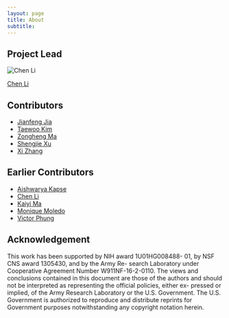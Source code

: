 ```yaml
---
layout: page
title: About
subtitle:  
---
```


## Project Lead
![Chen Li][avatar-chen]

[Chen Li][link-chen]

## Contributors
* [Jianfeng Jia](https://github.com/JavierJia)
* [Taewoo Kim](https://github.com/waans11)
* [Zongheng Ma](https://github.com/zonghengma)
* [Shengjie Xu](https://github.com/HotLemonJuice)
* [Xi Zhang](https://github.com/xizzzz)

## Earlier Contributors
* [Aishwarya Kapse](https://github.com/aishwaryakapse)
* [Chen Li](https://github.com/JeremyLi28)
* [Kaiyi Ma](https://github.com/kaiyim)
* [Monique Moledo](https://github.com/MoniMoledo)
* [Victor Phung](https://github.com/starmon00)


## Acknowledgement
This work has been supported by NIH award 1U01HG008488- 01, by NSF CNS award 1305430, and by the Army Re- search Laboratory under Cooperative Agreement Number W911NF-16-2-0110. The views and conclusions contained
in this document are those of the authors and should not be interpreted as representing the official policies, either ex- pressed or implied, of the Army Research Laboratory or the U.S. Government. The U.S. Government is authorized to reproduce and distribute reprints for Government purposes notwithstanding any copyright notation herein.

[avatar-chen]: https://docs.google.com/drawings/d/1PIQwRDWhX66nWYO1hAGn7DA3T5KnARz5S-FKeiJzHvs/pub?w=200&h=200
[link-chen]: https://github.com/chenlica
